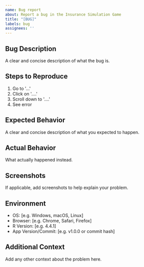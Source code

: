 ```yaml
---
name: Bug report
about: Report a bug in the Insurance Simulation Game
title: "[BUG]"
labels: bug
assignees: ''
---
```


## Bug Description
A clear and concise description of what the bug is.

## Steps to Reproduce
1. Go to '...'
2. Click on '....'
3. Scroll down to '....'
4. See error

## Expected Behavior
A clear and concise description of what you expected to happen.

## Actual Behavior
What actually happened instead.

## Screenshots
If applicable, add screenshots to help explain your problem.

## Environment
 - OS: [e.g. Windows, macOS, Linux]
 - Browser: [e.g. Chrome, Safari, Firefox]
 - R Version: [e.g. 4.4.1]
 - App Version/Commit: [e.g. v1.0.0 or commit hash]

## Additional Context
Add any other context about the problem here. 